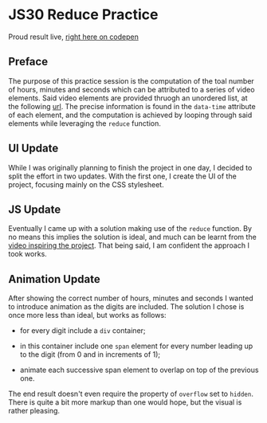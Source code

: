 # JS30 Reduce Practice

Proud result live, [right here on codepen](https://codepen.io/borntofrappe/full/ZPLPOo)

## Preface

The purpose of this practice session is the computation of the toal number of hours, minutes and seconds which can be attributed to a series of video elements. Said video elements are provided thruogh an unordered list, at the following [url](https://github.com/wesbos/JavaScript30/blob/master/18%20-%20Adding%20Up%20Times%20with%20Reduce/index-START.html). The precise information is found in the `data-time` attribute of each element, and the computation is achieved by looping through said elements while leveraging the `reduce` function.

## UI Update

While I was originally planning to finish the project in one day, I decided to split the effort in two updates. With the first one, I create the UI of the project, focusing mainly on the CSS stylesheet.

## JS Update

Eventually I came up with a solution making use of the `reduce` function. By no means this implies the solution is ideal, and much can be learnt from the [video inspiring the project](https://youtu.be/SadWPo2KZWg). That being said, I am confident the approach I took works.

## Animation Update

After showing the correct number of hours, minutes and seconds I wanted to introduce animation as the digits are included. The solution I chose is once more less than ideal, but works as follows:

- for every digit include a `div` container;

- in this container include one `span` element for every number leading up to the digit (from 0 and in increments of 1);

- animate each successive span element to overlap on top of the previous one.

The end result doesn't even require the property of `overflow` set to `hidden`. There is quite a bit more markup than one would hope, but the visual is rather pleasing.
